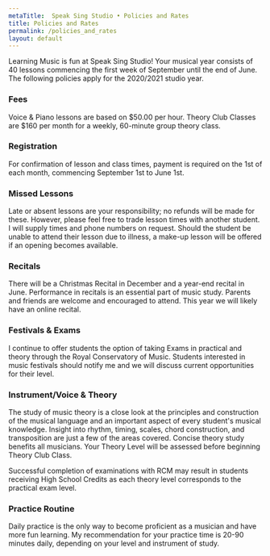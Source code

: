 ```yaml
---
metaTitle:  Speak Sing Studio • Policies and Rates
title: Policies and Rates
permalink: /policies_and_rates
layout: default
---
```



Learning Music is fun at Speak Sing Studio!  Your musical year consists of 40 lessons commencing the first week of September until the end of June.  The following policies apply for the 2020/2021 studio year.

### Fees

Voice & Piano lessons are based on $50.00 per hour.
Theory Club Classes are $160 per month for a weekly, 60-minute group theory class.

### Registration

For confirmation of lesson and class times, payment is required on the 1st of each month, commencing September 1st to June 1st.

### Missed Lessons

Late or absent lessons are your responsibility; no refunds will be made for these.  However, please feel free to trade lesson times with another student.  I will supply times and phone numbers on request.  Should the student be unable to attend their lesson due to illness, a make-up lesson will be offered if an opening becomes available.

### Recitals

There will be a Christmas Recital in December and a year-end recital in June.  Performance in recitals is an essential part of music study.  Parents and friends are welcome and encouraged to attend.  This year we will likely have an online recital.

### Festivals & Exams

I continue to offer students the option of taking Exams in practical and theory through the Royal Conservatory of Music.  Students interested in music festivals should notify me and we will discuss current opportunities for their level.

### Instrument/Voice & Theory

The study of music theory is a close look at the principles and construction of the musical language and an important aspect of every student's musical knowledge. Insight into rhythm, timing, scales, chord construction, and transposition are just a few of the areas covered. Concise theory study benefits all musicians. Your Theory Level will be assessed before beginning Theory Club Class.

Successful completion of examinations with RCM may result in students receiving High School Credits as each theory level corresponds to the practical exam level.

### Practice Routine

Daily practice is the only way to become proficient as a musician and have more fun learning.  My recommendation for your practice time is 20-90 minutes daily, depending on your level and instrument of study.


